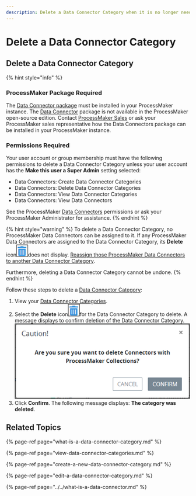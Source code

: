 ```yaml
---
description: Delete a Data Connector Category when it is no longer needed.
---
```


# Delete a Data Connector Category

## Delete a Data Connector Category

{% hint style="info" %}
### ProcessMaker Package Required

The [Data Connector package](../../../../package-development-distribution/package-a-connector/data-connector-package.md) must be installed in your ProcessMaker instance. The [Data Connector](../../what-is-a-data-connector.md) package is not available in the ProcessMaker open-source edition. Contact [ProcessMaker Sales](https://www.processmaker.com/contact/) or ask your ProcessMaker sales representative how the Data Connectors package can be installed in your ProcessMaker instance.

### Permissions Required

Your user account or group membership must have the following permissions to delete a Data Connector Category unless your user account has the **Make this user a Super Admin** setting selected:

* Data Connectors: Create Data Connector Categories
* Data Connectors: Delete Data Connector Categories
* Data Connectors: View Data Connector Categories
* Data Connectors: View Data Connectors

See the ProcessMaker [Data Connectors](../../../../processmaker-administration/permission-descriptions-for-users-and-groups.md#data-connectors) permissions or ask your ProcessMaker Administrator for assistance.
{% endhint %}

{% hint style="warning" %}
To delete a Data Connector Category, no ProcessMaker Data Connectors can be assigned to it. If any ProcessMaker Data Connectors are assigned to the Data Connector Category, its **Delete** icon![](../../../../.gitbook/assets/trash-icon-process-modeler-processes.png)does not display. [Reassign those ProcessMaker Data Connectors to another Data Connector Category](../../edit-a-data-connector.md#edit-details-for-a-processmaker-data-connector).

Furthermore, deleting a Data Connector Category cannot be undone.
{% endhint %}

Follow these steps to delete a [Data Connector Category](../../what-is-a-data-connector.md):

1. View your [Data Connector Categories](view-data-connector-categories.md#view-data-connector-categories).
2. Select the **Delete** icon![](../../../../.gitbook/assets/trash-icon-process-modeler-processes.png)for the Data Connector Category to delete. A message displays to confirm deletion of the Data Connector Category. ![](../../../../.gitbook/assets/caution-delete-data-connector-category-package.png) 
3. Click **Confirm**. The following message displays: **The category was deleted**.

## Related Topics

{% page-ref page="what-is-a-data-connector-category.md" %}

{% page-ref page="view-data-connector-categories.md" %}

{% page-ref page="create-a-new-data-connector-category.md" %}

{% page-ref page="edit-a-data-connector-category.md" %}

{% page-ref page="../../what-is-a-data-connector.md" %}

